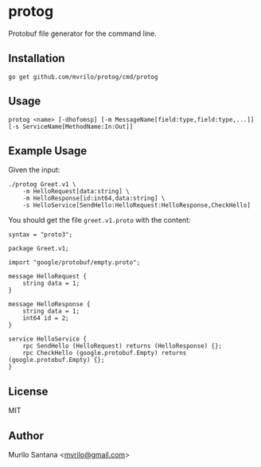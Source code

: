 # protog

Protobuf file generator for the command line.

## Installation

```
go get github.com/mvrilo/protog/cmd/protog
```

## Usage

```
protog <name> [-dhofomsp] [-m MessageName[field:type,field:type,...]] [-s ServiceName[MethodName:In:Out]]
```

## Example Usage

Given the input:

```
./protog Greet.v1 \
    -m HelloRequest[data:string] \
    -m HelloResponse[id:int64,data:string] \
    -s HelloService[SendHello:HelloRequest:HelloResponse,CheckHello]
```

You should get the file `greet.v1.proto` with the content:

```
syntax = "proto3";

package Greet.v1;

import "google/protobuf/empty.proto";

message HelloRequest {
	string data = 1;
}

message HelloResponse {
	string data = 1;
	int64 id = 2;
}

service HelloService {
	rpc SendHello (HelloRequest) returns (HelloResponse) {};
	rpc CheckHello (google.protobuf.Empty) returns (google.protobuf.Empty) {};
}
```

## License

MIT

## Author

Murilo Santana <<mvrilo@gmail.com>>
